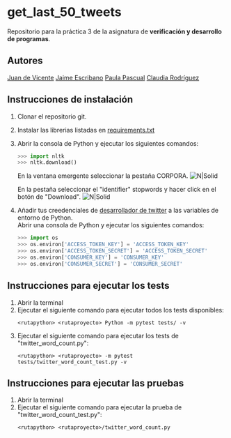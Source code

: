 # get_last_50_tweets
Repositorio para la práctica 3 de la asignatura de <b>verificación y desarrollo de programas</b>.
## Autores
<a href="https://github.com/juanDeVicente">Juan de Vicente</a>
<a href="https://github.com/JaimeEscribano">Jaime Escribano</a>
<a href="https://github.com/PaulaPascual">Paula Pascual</a>
<a href="https://github.com/ClaudiaRodriguezM">Claudia Rodríguez</a>
## Instrucciones de instalación
1. Clonar el repositorio git.
2. Instalar las librerias listadas en <a href="https://github.com/juanDeVicente/get_last_50_tweets/blob/master/requirements.txt">requirements.txt</a>
3. Abrir la consola de Python y ejecutar los siguientes comandos:
    ```python
    >>> import nltk
    >>> nltk.download()
    ```
    En la ventana emergente seleccionar la pestaña CORPORA.
    ![N|Solid](https://jantoniomora.files.wordpress.com/2017/08/screenshot-43.png)
    
    En la pestaña seleccionar el "identifier" stopwords y hacer click en el botón de "Download".
    ![N|Solid](https://jantoniomora.files.wordpress.com/2017/08/screenshot-44.png)
4. Añadir tus creedenciales de <a href="https://developer.twitter.com/en/apply-for-access">desarrollador de twitter</a> a las variables de entorno de Python.<br>
    Abrir una consola de Python y ejecutar los siguientes comandos:
    ```python
    >>> import os
    >>> os.environ['ACCESS_TOKEN_KEY'] = 'ACCESS_TOKEN_KEY'
    >>> os.environ['ACCESS_TOKEN_SECRET'] = 'ACCESS_TOKEN_SECRET'
    >>> os.environ['CONSUMER_KEY'] = 'CONSUMER_KEY'
    >>> os.environ['CONSUMER_SECRET'] = 'CONSUMER_SECRET'
    ```
## Instrucciones para ejecutar los tests
1. Abrir la terminal
2. Ejecutar el siguiente comando para ejecutar todos los tests disponibles:
    ```
    <rutapython> <rutaproyecto> Python -m pytest tests/ -v
    ```
3. Ejecutar el siguiente comando para ejecutar los tests de "twitter_word_count.py":
    ```
    <rutapython> <rutaproyecto> -m pytest tests/twitter_word_count_test.py -v
    ```
## Instrucciones para ejecutar las pruebas
1. Abrir la terminal
2. Ejecutar el siguiente comando para ejecutar la prueba de "twitter_word_count_test.py":
    ```
    <rutapython> <rutaproyecto>/twitter_word_count.py
    ```
